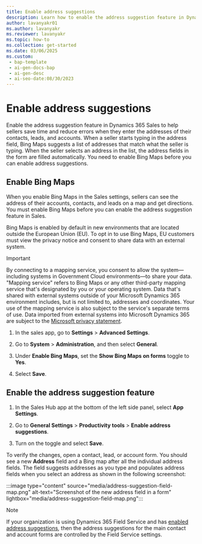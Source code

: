```yaml
---
title: Enable address suggestions
description: Learn how to enable the address suggestion feature in Dynamics 365 Sales to help sellers save time and reduce errors when they enter address information.
author: lavanyakr01
ms.author: lavanyakr
ms.reviewer: lavanyakr
ms.topic: how-to
ms.collection: get-started
ms.date: 03/06/2025
ms.custom:
 - bap-template
 - ai-gen-docs-bap
 - ai-gen-desc
 - ai-seo-date:08/30/2023
---
```


# Enable address suggestions

Enable the address suggestion feature in Dynamics 365 Sales to help sellers save time and reduce errors when they enter the addresses of their contacts, leads, and accounts. When a seller starts typing in the address field, Bing Maps suggests a list of addresses that match what the seller is typing. When the seller selects an address in the list, the address fields in the form are filled automatically. You need to enable Bing Maps before you can enable address suggestions.

## Enable Bing Maps

When you enable Bing Maps in the Sales settings, sellers can see the address of their accounts, contacts, and leads on a map and get directions. You must enable Bing Maps before you can enable the address suggestion feature in Sales.

Bing Maps is enabled by default in new environments that are located outside the European Union (EU). To opt in to use Bing Maps, EU customers must view the privacy notice and consent to share data with an external system.

> [!IMPORTANT]
> By connecting to a mapping service, you consent to allow the system&mdash;including systems in Government Cloud environments&mdash;to share your data. "Mapping service" refers to Bing Maps or any other third-party mapping service that's designated by you or your operating system. Data that's shared with external systems outside of your Microsoft Dynamics 365 environment includes, but is not limited to, addresses and coordinates. Your use of the mapping service is also subject to the service's separate terms of use. Data imported from external systems into Microsoft Dynamics 365 are subject to the [Microsoft privacy statement](https://privacy.microsoft.com/privacystatement).

1. In the sales app, go to **Settings** > **Advanced Settings**.

1. Go to **System** > **Administration**, and then select **General**.

1. Under **Enable Bing Maps**, set the **Show Bing Maps on forms** toggle to **Yes**.

1. Select **Save**.

## Enable the address suggestion feature

1. In the Sales Hub app at the bottom of the left side panel, select **App Settings**.

1. Go to **General Settings** > **Productivity tools** > **Enable address suggestions**.

1. Turn on the toggle and select **Save**.

To verify the changes, open a contact, lead, or account form. You should see a new **Address** field and a Bing map after all the individual address fields. The field suggests addresses as you type and populates address fields when you select an address as shown in the following screenshot:

:::image type="content" source="media/address-suggestion-field-map.png" alt-text="Screenshot of the new address field in a form" lightbox="media/address-suggestion-field-map.png":::

> [!NOTE]
> If your organization is using Dynamics 365 Field Service and has [enabled address suggestions](/dynamics365/field-service/field-service-maps-address-locations#enable-address-suggestions), then the address suggestions for the main contact and account forms are controlled by the Field Service settings.

